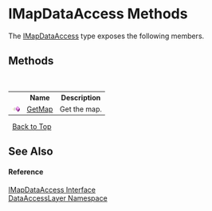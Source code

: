 # IMapDataAccess Methods
 

The <a href="af2a5fe2-77e0-247d-1088-32e8c442326b">IMapDataAccess</a> type exposes the following members.


## Methods
&nbsp;<table><tr><th></th><th>Name</th><th>Description</th></tr><tr><td>![Public method](media/pubmethod.gif "Public method")</td><td><a href="eb60b291-209c-60d1-9a47-fdaf6f75b975">GetMap</a></td><td>
Get the map.</td></tr></table>&nbsp;
<a href="#imapdataaccess-methods">Back to Top</a>

## See Also


#### Reference
<a href="af2a5fe2-77e0-247d-1088-32e8c442326b">IMapDataAccess Interface</a><br /><a href="a7c61f8d-f057-3930-35a0-27e5c277cc0e">DataAccessLayer Namespace</a><br />
